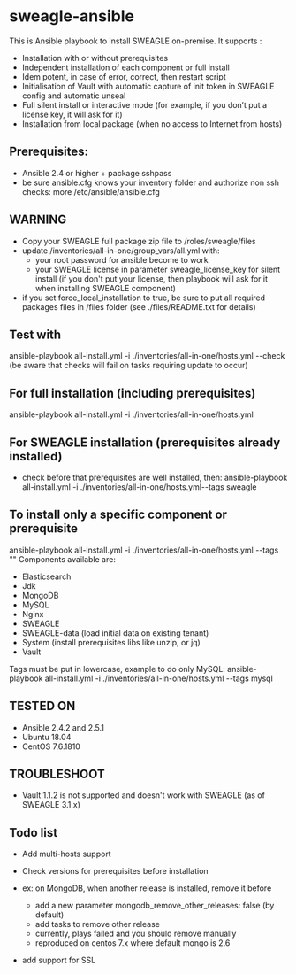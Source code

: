 # sweagle-ansible

This is Ansible playbook to install SWEAGLE on-premise.
It supports :
-	Installation with or without prerequisites
-	Independent installation of each component or full install
-	Idem potent, in case of error, correct, then restart  script
-	Initialisation of Vault with automatic capture of init token in SWEAGLE config and automatic unseal
-	Full silent install or interactive mode (for example, if you don’t put a license key, it will ask for it)
- Installation from local package (when no access to Internet from hosts)

## Prerequisites:
- Ansible 2.4 or higher + package sshpass
- be sure ansible.cfg knows your inventory folder and authorize non ssh checks:
more /etc/ansible/ansible.cfg

## WARNING
- Copy your SWEAGLE full package zip file to /roles/sweagle/files
- update /inventories/all-in-one/group_vars/all.yml with:
  - your root password for ansible become to work
  - your SWEAGLE license in parameter sweagle_license_key for silent install
(if you don't put your license, then playbook will ask for it when installing SWEAGLE component)
- if you set force_local_installation to true, be sure to put all required packages files in /files folder (see ./files/README.txt for details)

## Test with
ansible-playbook all-install.yml -i ./inventories/all-in-one/hosts.yml --check
(be aware that checks will fail on tasks requiring update to occur)

## For full installation (including prerequisites)
ansible-playbook all-install.yml -i ./inventories/all-in-one/hosts.yml

## For SWEAGLE installation (prerequisites already installed)
- check before that prerequisites are well installed, then:
ansible-playbook all-install.yml -i ./inventories/all-in-one/hosts.yml--tags sweagle

## To install only a specific component or prerequisite
ansible-playbook all-install.yml -i ./inventories/all-in-one/hosts.yml --tags "<COMPONENT>"
Components available are:
- Elasticsearch
- Jdk
- MongoDB
- MySQL
- Nginx
- SWEAGLE
- SWEAGLE-data (load initial data on existing tenant)
- System (install prerequisites libs like unzip, or jq)
- Vault

Tags must be put in lowercase, example to do only MySQL:
ansible-playbook all-install.yml -i ./inventories/all-in-one/hosts.yml --tags mysql


## TESTED ON
- Ansible 2.4.2 and 2.5.1
- Ubuntu 18.04
- CentOS 7.6.1810


## TROUBLESHOOT
- Vault 1.1.2 is not supported and doesn't work with SWEAGLE (as of SWEAGLE 3.1.x)


## Todo list

- Add multi-hosts support

- Check versions for prerequisites before installation

- ex: on MongoDB, when another release is installed, remove it before
  - add a new parameter mongodb_remove_other_releases: false (by default)
  - add tasks to remove other release
  - currently, plays failed and you should remove manually
  - reproduced on centos 7.x where default mongo is 2.6

- add support for SSL
